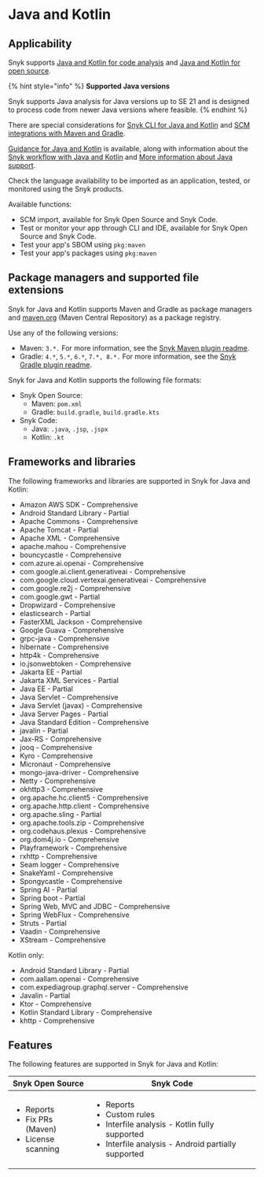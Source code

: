 # Java and Kotlin

## Applicability

Snyk supports [Java and Kotlin for code analysis](java-and-kotlin-for-code-analysis.md) and [Java and Kotlin for open source](java-and-kotlin-for-open-source.md).

{% hint style="info" %}
**Supported Java versions**

Snyk supports Java analysis for Java versions up to SE 21 and is designed to process code from newer Java versions where feasible.
{% endhint %}

There are special considerations for [Snyk CLI for Java and Kotlin](snyk-cli-for-java-and-kotlin.md) and [SCM integrations with Maven and Gradle](git-repositories-with-maven-and-gradle.md).

[Guidance for Java and Kotlin](guidance-for-java-and-kotlin.md) is available, along with information about the [Snyk workflow with Java and Kotlin](snyk-workflow-with-java-and-kotlin.md) and [More information about Java support](more-information-about-java-support.md).

Check the language availability to be imported as an application, tested, or monitored using the Snyk products.

Available functions:

* SCM import, available for Snyk Open Source and Snyk Code.
* Test or monitor your app through CLI and IDE, available for Snyk Open Source and Snyk Code.
* Test your app's SBOM using `pkg:maven`
* Test your app's packages using `pkg:maven`

## Package managers and supported file extensions

Snyk for Java and Kotlin supports Maven and Gradle as package managers and [maven.org](https://maven.org/) (Maven Central Repository) as a package registry.

Use any of the following versions:

* Maven: `3.*.` For more information, see the [Snyk Maven plugin readme](https://github.com/snyk/snyk-mvn-plugin#support).
* Gradle: `4.*`, `5.*`, `6.*`, `7.*, 8.*.` For more information, see the [Snyk Gradle plugin readme](https://github.com/snyk/snyk-gradle-plugin#support).

Snyk for Java and Kotlin supports the following file formats:

* Snyk Open Source:
  * Maven: `pom.xml`
  * Gradle: `build.gradle`, `build.gradle.kts`
* Snyk Code:
  * Java: `.java`, `.jsp`, `.jspx`
  * Kotlin: `.kt`

## Frameworks and libraries

The following frameworks and libraries are supported in Snyk for Java and Kotlin:

* Amazon AWS SDK - Comprehensive
* Android Standard Library - Partial
* Apache Commons - Comprehensive
* Apache Tomcat - Partial
* Apache XML - Comprehensive
* apache.mahou - Comprehensive
* bouncycastle - Comprehensive
* com.azure.ai.openai - Comprehensive
* com.google.ai.client.generativeai - Comprehensive
* com.google.cloud.vertexai.generativeai - Comprehensive
* com.google.re2j - Comprehensive
* com.google.gwt - Partial
* Dropwizard - Comprehensive
* elasticsearch - Partial
* FasterXML Jackson - Comprehensive
* Google Guava - Comprehensive
* grpc-java - Comprehensive
* hibernate - Comprehensive
* http4k - Comprehensive
* io.jsonwebtoken - Comprehensive
* Jakarta EE - Partial
* Jakarta XML Services - Partial
* Java EE - Partial
* Java Servlet - Comprehensive
* Java Servlet (javax) - Comprehensive
* Java Server Pages - Partial
* Java Standard Edition - Comprehensive
* javalin - Partial
* Jax-RS - Comprehensive
* jooq - Comprehensive
* Kyro - Comprehensive
* Micronaut - Comprehensive
* mongo-java-driver - Comprehensive
* Netty - Comprehensive
* okhttp3 - Comprehensive
* org.apache.hc.client5 - Comprehensive
* org.apache.http.client - Comprehensive
* org.apache.sling - Partial
* org.apache.tools.zip - Comprehensive
* org.codehaus.plexus - Comprehensive
* org.dom4j.io - Comprehensive
* Playframework - Comprehensive
* rxhttp - Comprehensive
* Seam logger - Comprehensive
* SnakeYaml - Comprehensive
* Spongycastle - Comprehensive
* Spring AI - Partial
* Spring boot - Partial
* Spring Web, MVC and JDBC - Comprehensive
* Spring WebFlux - Comprehensive
* Struts - Partial
* Vaadin - Comprehensive
* XStream - Comprehensive

Kotlin only:

* Android Standard Library - Partial
* com.aallam.openai - Comprehensive
* com.expediagroup.graphql.server - Comprehensive
* Javalin - Partial
* Ktor - Comprehensive
* Kotlin Standard Library - Comprehensive
* khttp - Comprehensive

## Features

The following features are supported in Snyk for Java and Kotlin:

| Snyk Open Source                                                           | Snyk Code                                                                                                                                                   |
| -------------------------------------------------------------------------- | ----------------------------------------------------------------------------------------------------------------------------------------------------------- |
| <ul><li>Reports</li><li>Fix PRs (Maven)</li><li>License scanning</li></ul> | <ul><li>Reports</li><li>Custom rules</li><li>Interfile analysis - Kotlin fully supported</li><li>Interfile analysis - Android partially supported</li></ul> |
